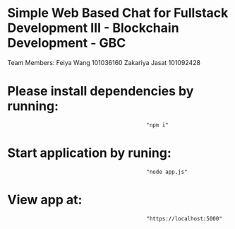 Simple Web Based Chat for Fullstack Development III - Blockchain Development - GBC
==================================================================================

Team Members:
                Feiya Wang 101036160
                Zakariya Jasat 101092428
                
                
# Please install dependencies by running:
                                                "npm i"

# Start application by runing:
                                                "node app.js"

# View app at:
                                                "https://localhost:5000"
